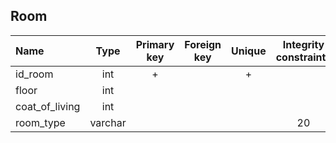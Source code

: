 ## Room

|Name|Type|Primary key|Foreign key|Unique|Integrity constraints|Null/not null|
|:----|:----:|:-----------:|:-----------:|:------:|:----------------------:|:------:|
|id_room|int|+| | + | |not null|
|floor|int| | | | | not null|
|coat_of_living|int| | |  | | not null|
|room_type|varchar| | | | 20| not null|